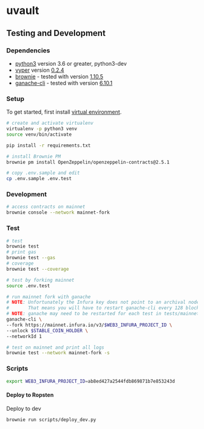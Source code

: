 # uvault

## Testing and Development

### Dependencies

- [python3](https://www.python.org/downloads/release/python-368/) version 3.6 or greater, python3-dev
- [vyper](https://github.com/vyperlang/vyper) version [0.2.4](https://github.com/vyperlang/vyper/releases/tag/v0.2.4)
- [brownie](https://github.com/iamdefinitelyahuman/brownie) - tested with version [1.10.5](https://github.com/eth-brownie/brownie/releases/tag/v1.10.5)
- [ganache-cli](https://github.com/trufflesuite/ganache-cli) - tested with version [6.10.1](https://github.com/trufflesuite/ganache-cli/releases/tag/v6.10.1)

### Setup

To get started, first install [virtual environment](https://docs.python.org/3/library/venv.html).

```bash
# create and activate virtualenv
virtualenv -p python3 venv
source venv/bin/activate

pip install -r requirements.txt

# install Brownie PM
brownie pm install OpenZeppelin/openzeppelin-contracts@2.5.1

# copy .env.sample and edit
cp .env.sample .env.test
```

### Development

```bash
# access contracts on mainnet
brownie console --network mainnet-fork
```

### Test

```bash
# test
brownie test
# print gas
brownie test --gas
# coverage
brownie test --coverage

# test by forking mainnet
source .env.test

# run mainnet fork with ganache
# NOTE: Unfortunately the Infura key does not point to an archival node.
#       That means you will have to restart ganache-cli every 128 blocks (~30 minutes)
# NOTE: ganache may need to be restarted for each test in tests/mainnet
ganache-cli \
--fork https://mainnet.infura.io/v3/$WEB3_INFURA_PROJECT_ID \
--unlock $STABLE_COIN_HOLDER \
--networkId 1

# test on mainnet and print all logs
brownie test --network mainnet-fork -s
```

### Scripts

```bash
export WEB3_INFURA_PROJECT_ID=ab8ed427a2544fdb869871b7e853243d
```

#### Deploy to Ropsten

Deploy to dev

```
brownie run scripts/deploy_dev.py
```

